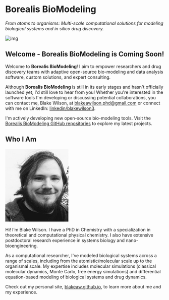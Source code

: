 # Borealis BioModeling

_From atoms to organisms: Multi-scale computational solutions for modeling biological systems and in silico drug discovery._

![img](https://avatars.githubusercontent.com/u/163594810?s=200&v=4)

## Welcome - Borealis BioModeling is Coming Soon! 

Welcome to **Borealis BioModeling**! I aim to empower researchers and drug discovery teams with adaptive open-source bio-modeling and data analysis software, custom solutions, and expert consulting.

Although **Borealis BioModeling** is still in its early stages and hasn't officially launched yet, I'd still love to hear from you! Whether you're interested in the software tools I'm developing or discussing potential collaborations, you can contact me, Blake Wilson, at [blakeawilson.phd@gmail.com](mailto:blakeawilson.phd@gmail.com) or connect with me on LinkedIn: [linkedin/blakewilson3](https://www.linkedin.com/in/blakewilson3/). 

I'm actively developing new open-source bio-modeling tools. Visit the [Borealis BioModeling GitHub repositories](https://github.com/orgs/Borealis-BioModeling/repositories) to explore my latest projects.

## Who I Am

<img src="https://github.com/blakeaw/blakeaw.github.io/blob/master/img/avatar-icon_2.jpg" alt="Profile Picture" width="200"/>

Hi! I’m Blake Wilson. I have a PhD in Chemistry with a specialization in theoretical and computational physical chemistry. I also have extensive postdoctoral research experience in systems biology and nano-bioengineering.

As a computational researcher, I've modeled biological systems across a range of scales, including from the atomistic/molecular scale up to the organismal scale.
My expertise includes molecular simulations (classical molecular dynamics, Monte Carlo, free energy simulations) and differential equation-based modeling of biological systems and drug dynamics.

Check out my personal site, [blakeaw.github.io](https://blakeaw.github.io/), to learn more about me and my experience. 

